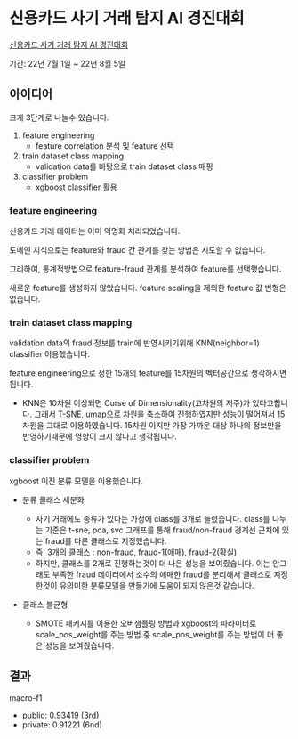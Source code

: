 # 신용카드 사기 거래 탐지 AI 경진대회

[신용카드 사기 거래 탐지 AI 경진대회](https://dacon.io/competitions/official/235930/overview/description)

기간: 22년 7월 1일 ~ 22년 8월 5일

## 아이디어

크게 3단계로 나눌수 있습니다.

1. feature engineering
    - feature correlation 분석 및 feature 선택
2. train dataset class mapping
    - validation data를 바탕으로 train dataset class 매핑
3. classifier problem
    - xgboost classifier 활용

### feature engineering

신용카드 거래 데이터는 이미 익명화 처리되었습니다.

도메인 지식으로는 feature와 fraud 간 관계를 찾는 방법은 시도할 수 없습니다.

그리하여, 통계적방법으로 feature-fraud 관계를 분석하여 feature를 선택했습니다.

새로운 feature를 생성하지 않았습니다. feature scaling을 제외한 feature 값 변형은 없습니다.

### train dataset class mapping

validation data의 fraud 정보를 train에 반영시키기위해 KNN(neighbor=1) classifier 이용했습니다.

feature engineering으로 정한 15개의 feature를 15차원의 벡터공간으로 생각하시면됩니다.

- KNN은 10차원 이상되면 Curse of Dimensionality(고차원의 저주)가 있다고합니다. 그래서 T-SNE, umap으로 차원을 축소하여 진행하였지만 성능이 떨어져서 15차원을 그대로 이용하였습니다. 15차원 이지만 가장 가까운 대상 하나의 정보만을 반영하기때문에 영향이 크지 않다고 생각됩니다.

### classifier problem

xgboost 이진 분류 모델을 이용했습니다.

- 분류 클래스 세분화
    - 사기 거래에도 종류가 있다는 가정에 class를 3개로 늘렸습니다. class를 나누는 기준은 t-sne, pca, svc 그래프를 통해 fraud/non-fraud 경계선 근처에 있는 fraud를 다른 클래스로 지정했습니다.
    - 즉, 3개의 클래스 : non-fraud, fraud-1(애매), fraud-2(확실)
    - 하지만, 클래스를 2개로 진행하는것이 더 나은 성능을 보여줬습니다. 이는 안그래도 부족한 fraud 데이터에서 소수의 애매한 fraud를 분리해서 클래스로 지정한것이 유의미한 분류모델을 만들기에 도움이 되지 않은것 같습니다.

- 클래스 불균형
    - SMOTE 패키지를 이용한 오버샘플링 방법과 xgboost의 파라미터로 scale_pos_weight를 주는 방법 중 scale_pos_weight를 주는 방법이 더 좋은 성능을 보여줬습니다.

## 결과
macro-f1
- public: 0.93419 (3rd)
- private: 0.91221 (6nd)
